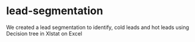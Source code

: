 # lead-segmentation
We created a lead segmentation to identify, cold leads and hot leads using Decision tree in Xlstat on Excel 
